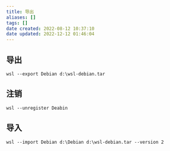 ```yaml
---
title: 导出
aliases: []
tags: []
date created: 2022-08-12 10:37:10
date updated: 2022-12-12 01:46:04
---
```


## 导出

```shell
wsl --export Debian d:\wsl-debian.tar
```

## 注销

```shell
wsl --unregister Deabin
```

## 导入

```shell
wsl --import Debian d:\Debian d:\wsl-debian.tar --version 2
```
